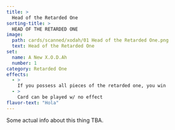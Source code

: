 ```yaml
---
title: >
  Head of the Retarded One
sorting-title: >
  HEAD OF THE RETARDED ONE
image: 
  path: cards/scanned/xodah/01 Head of the Retarded One.png
  text: Head of the Retarded One
set:
  name: A New X.O.D.Ah
  number: 1
category: Retarded One
effects: 
  - >
    If you possess all pieces of the retarded one, you win
  - >
    Card can be played w/ no effect
flavor-text: "Hola"
---
```

Some actual info about this thing TBA.

